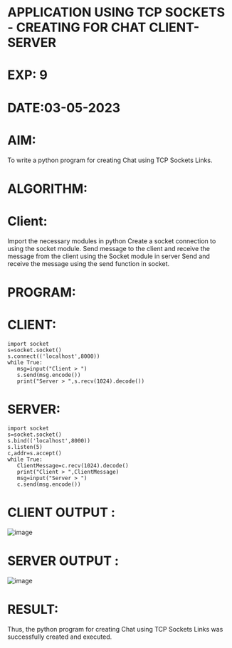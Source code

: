 # APPLICATION USING TCP SOCKETS - CREATING FOR CHAT CLIENT-SERVER
# EXP: 9
# DATE:03-05-2023
# AIM:
To write a python program for creating Chat using TCP Sockets Links.

# ALGORITHM:
# Client:
Import the necessary modules in python
Create a socket connection to using the socket module.
Send message to the client and receive the message from the client using the Socket module in server
Send and receive the message using the send function in socket.
# PROGRAM:
# CLIENT:
```
import socket
s=socket.socket()
s.connect(('localhost',8000))
while True:
   msg=input("Client > ")
   s.send(msg.encode())
   print("Server > ",s.recv(1024).decode())
   ```
# SERVER:
```
import socket
s=socket.socket()
s.bind(('localhost',8000))
s.listen(5)
c,addr=s.accept()
while True:
   ClientMessage=c.recv(1024).decode()
   print("Client > ",ClientMessage)
   msg=input("Server > ")
   c.send(msg.encode())
   ```
# CLIENT OUTPUT :
![image](https://github.com/AGALYARAMESHKUMAR/EX-9/assets/119394395/a7d08960-c2e0-429e-a0e7-e8ab3f9d4cbb)


# SERVER OUTPUT :
![image](https://github.com/AGALYARAMESHKUMAR/EX-9/assets/119394395/08808603-9a18-4736-a3f8-a3003543843d)


# RESULT:
Thus, the python program for creating Chat using TCP Sockets Links was successfully created and executed.
